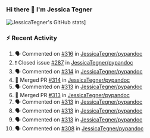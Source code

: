 ### Hi there 👋 I'm Jessica Tegner

![JessicaTegner's GitHub stats](https://github-readme-stats.vercel.app/api?username=jessicategner)]


### :zap: Recent Activity

<!--START_SECTION:activity-->
1. 🗣 Commented on [#316](https://github.com/JessicaTegner/pypandoc/issues/316) in [JessicaTegner/pypandoc](https://github.com/JessicaTegner/pypandoc)
2. ❗️ Closed issue [#287](https://github.com/JessicaTegner/pypandoc/issues/287) in [JessicaTegner/pypandoc](https://github.com/JessicaTegner/pypandoc)
3. 🗣 Commented on [#314](https://github.com/JessicaTegner/pypandoc/issues/314) in [JessicaTegner/pypandoc](https://github.com/JessicaTegner/pypandoc)
4. 🎉 Merged PR [#314](https://github.com/JessicaTegner/pypandoc/pull/314) in [JessicaTegner/pypandoc](https://github.com/JessicaTegner/pypandoc)
5. 🗣 Commented on [#313](https://github.com/JessicaTegner/pypandoc/issues/313) in [JessicaTegner/pypandoc](https://github.com/JessicaTegner/pypandoc)
6. 🎉 Merged PR [#313](https://github.com/JessicaTegner/pypandoc/pull/313) in [JessicaTegner/pypandoc](https://github.com/JessicaTegner/pypandoc)
7. 🗣 Commented on [#313](https://github.com/JessicaTegner/pypandoc/issues/313) in [JessicaTegner/pypandoc](https://github.com/JessicaTegner/pypandoc)
8. 🗣 Commented on [#313](https://github.com/JessicaTegner/pypandoc/issues/313) in [JessicaTegner/pypandoc](https://github.com/JessicaTegner/pypandoc)
9. 🗣 Commented on [#313](https://github.com/JessicaTegner/pypandoc/issues/313) in [JessicaTegner/pypandoc](https://github.com/JessicaTegner/pypandoc)
10. 🗣 Commented on [#308](https://github.com/JessicaTegner/pypandoc/issues/308) in [JessicaTegner/pypandoc](https://github.com/JessicaTegner/pypandoc)
<!--END_SECTION:activity-->
